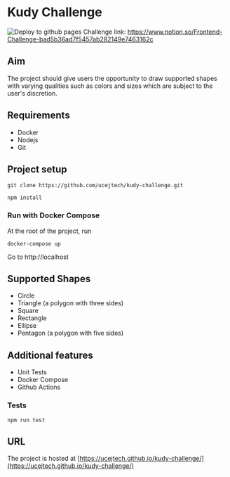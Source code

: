 # Kudy Challenge

![Deploy to github pages](https://github.com/ucejtech/kudy-challenge/workflows/Deploy%20to%20github%20pages/badge.svg?branch=main)
Challenge link:
https://www.notion.so/Frontend-Challenge-bad5b36ad7f5457ab282149e7463162c

## Aim

The project should give users the opportunity to draw supported shapes with varying qualities such as colors and sizes which are subject to the user's discretion.

## Requirements

- Docker
- Nodejs
- Git

## Project setup

```
git clone https://github.com/ucejtech/kudy-challenge.git

npm install

```

### Run with Docker Compose

At the root of the project, run

```
docker-compose up
```

Go to http://localhost

## Supported Shapes

- Circle
- Triangle (a polygon with three sides)
- Square
- Rectangle
- Ellipse
- Pentagon (a polygon with five sides)

## Additional features

- Unit Tests
- Docker Compose
- Github Actions

### Tests

```
npm run test
```

## URL

The project is hosted at [https://ucejtech.github.io/kudy-challenge/](https://ucejtech.github.io/kudy-challenge/)
